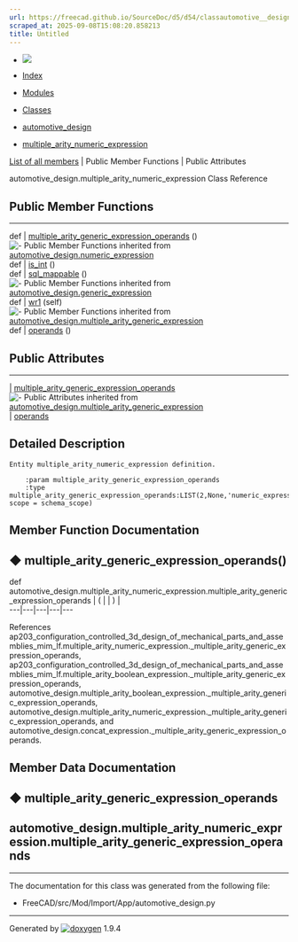 ```yaml
---
url: https://freecad.github.io/SourceDoc/d5/d54/classautomotive__design_1_1multiple__arity__numeric__expression.html
scraped_at: 2025-09-08T15:08:20.858213
title: Untitled
---
```


  * [ ![](https://www.freecad.org/svg/logo-freecad.svg) ](https://freecadweb.org "FreeCAD")
  * [Index](../../index.html "Index")
  * [Modules](../../modules.html "Modules list")
  * [Classes](../../annotated.html "Annotated list")

  * [automotive_design](../../d4/ddf/namespaceautomotive__design.html)
  * [multiple_arity_numeric_expression](../../d5/d54/classautomotive__design_1_1multiple__arity__numeric__expression.html)

[List of all members](../../dc/d08/classautomotive__design_1_1multiple__arity__numeric__expression-members.html) | Public Member Functions | Public Attributes

automotive_design.multiple_arity_numeric_expression Class Reference

##  Public Member Functions  
  
---  
def | [multiple_arity_generic_expression_operands](../../d5/d54/classautomotive__design_1_1multiple__arity__numeric__expression.html#a25edd0728f5872c79d5fe2395fc70114) ()  
![-](../../closed.png) Public Member Functions inherited from
[automotive_design.numeric_expression](../../d9/da1/classautomotive__design_1_1numeric__expression.html)  
def | [is_int](../../d9/da1/classautomotive__design_1_1numeric__expression.html#a5062b264880cac65ac02a94eeabaeb90) ()  
def | [sql_mappable](../../d9/da1/classautomotive__design_1_1numeric__expression.html#add40993334c334d5a009ab0800a78d6e) ()  
![-](../../closed.png) Public Member Functions inherited from
[automotive_design.generic_expression](../../d3/d52/classautomotive__design_1_1generic__expression.html)  
def | [wr1](../../d3/d52/classautomotive__design_1_1generic__expression.html#aea35213a5e29cdc6cc6a201099976f3e) (self)  
![-](../../closed.png) Public Member Functions inherited from
[automotive_design.multiple_arity_generic_expression](../../d0/d0a/classautomotive__design_1_1multiple__arity__generic__expression.html)  
def | [operands](../../d0/d0a/classautomotive__design_1_1multiple__arity__generic__expression.html#ad60a877aa162b6fec898e83f7b4f6802) ()  
  
##  Public Attributes  
  
---  
|
[multiple_arity_generic_expression_operands](../../d5/d54/classautomotive__design_1_1multiple__arity__numeric__expression.html#a8f3e02ed91535bd28cd72acd51410980)  
![-](../../closed.png) Public Attributes inherited from
[automotive_design.multiple_arity_generic_expression](../../d0/d0a/classautomotive__design_1_1multiple__arity__generic__expression.html)  
|
[operands](../../d0/d0a/classautomotive__design_1_1multiple__arity__generic__expression.html#af5f9602d3b4df221c5fa6d277596f1df)  
  
## Detailed Description

    
    
    Entity multiple_arity_numeric_expression definition.
    
        :param multiple_arity_generic_expression_operands
        :type multiple_arity_generic_expression_operands:LIST(2,None,'numeric_expression', scope = schema_scope)

## Member Function Documentation

## ◆ multiple_arity_generic_expression_operands()

def automotive_design.multiple_arity_numeric_expression.multiple_arity_generic_expression_operands  | ( | | ) |   
---|---|---|---|---  
  
References
ap203_configuration_controlled_3d_design_of_mechanical_parts_and_assemblies_mim_lf.multiple_arity_numeric_expression._multiple_arity_generic_expression_operands,
ap203_configuration_controlled_3d_design_of_mechanical_parts_and_assemblies_mim_lf.multiple_arity_boolean_expression._multiple_arity_generic_expression_operands,
automotive_design.multiple_arity_boolean_expression._multiple_arity_generic_expression_operands,
automotive_design.multiple_arity_numeric_expression._multiple_arity_generic_expression_operands,
and
automotive_design.concat_expression._multiple_arity_generic_expression_operands.

## Member Data Documentation

## ◆ multiple_arity_generic_expression_operands

automotive_design.multiple_arity_numeric_expression.multiple_arity_generic_expression_operands  
---  
  
* * *

The documentation for this class was generated from the following file:

  * FreeCAD/src/Mod/Import/App/automotive_design.py

* * *

Generated by
[![doxygen](../../doxygen.svg)](https://www.doxygen.org/index.html) 1.9.4


